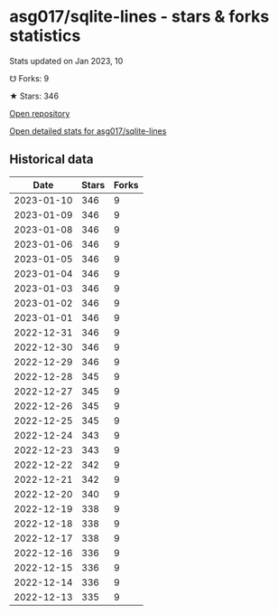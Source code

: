 # asg017/sqlite-lines - stars & forks statistics

Stats updated on Jan 2023, 10

☋ Forks: 9

★ Stars: 346

[Open repository](https://github.com/asg017/sqlite-lines)

[Open detailed stats for asg017/sqlite-lines](https://reviewgithub.com/rep/asg017/sqlite-lines)

## Historical data
| Date | Stars | Forks |
|------|-------|-------|
| 2023-01-10 | 346 | 9 | 
| 2023-01-09 | 346 | 9 | 
| 2023-01-08 | 346 | 9 | 
| 2023-01-06 | 346 | 9 | 
| 2023-01-05 | 346 | 9 | 
| 2023-01-04 | 346 | 9 | 
| 2023-01-03 | 346 | 9 | 
| 2023-01-02 | 346 | 9 | 
| 2023-01-01 | 346 | 9 | 
| 2022-12-31 | 346 | 9 | 
| 2022-12-30 | 346 | 9 | 
| 2022-12-29 | 346 | 9 | 
| 2022-12-28 | 345 | 9 | 
| 2022-12-27 | 345 | 9 | 
| 2022-12-26 | 345 | 9 | 
| 2022-12-25 | 345 | 9 | 
| 2022-12-24 | 343 | 9 | 
| 2022-12-23 | 343 | 9 | 
| 2022-12-22 | 342 | 9 | 
| 2022-12-21 | 342 | 9 | 
| 2022-12-20 | 340 | 9 | 
| 2022-12-19 | 338 | 9 | 
| 2022-12-18 | 338 | 9 | 
| 2022-12-17 | 338 | 9 | 
| 2022-12-16 | 336 | 9 | 
| 2022-12-15 | 336 | 9 | 
| 2022-12-14 | 336 | 9 | 
| 2022-12-13 | 335 | 9 | 

